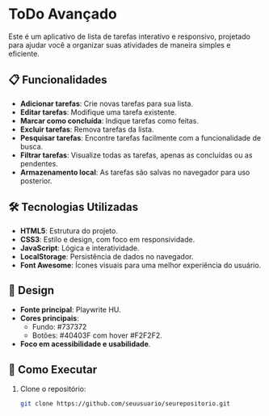 # ToDo Avançado

Este é um aplicativo de lista de tarefas interativo e responsivo, projetado para ajudar você a organizar suas atividades de maneira simples e eficiente.

## 📋 Funcionalidades

- **Adicionar tarefas**: Crie novas tarefas para sua lista.
- **Editar tarefas**: Modifique uma tarefa existente.
- **Marcar como concluída**: Indique tarefas como feitas.
- **Excluir tarefas**: Remova tarefas da lista.
- **Pesquisar tarefas**: Encontre tarefas facilmente com a funcionalidade de busca.
- **Filtrar tarefas**: Visualize todas as tarefas, apenas as concluídas ou as pendentes.
- **Armazenamento local**: As tarefas são salvas no navegador para uso posterior.

## 🛠️ Tecnologias Utilizadas

- **HTML5**: Estrutura do projeto.
- **CSS3**: Estilo e design, com foco em responsividade.
- **JavaScript**: Lógica e interatividade.
- **LocalStorage**: Persistência de dados no navegador.
- **Font Awesome**: Ícones visuais para uma melhor experiência do usuário.


## 🎨 Design

- **Fonte principal**: Playwrite HU.
- **Cores principais**:
  - Fundo: #737372
  - Botões: #40403F com hover #F2F2F2.
- **Foco em acessibilidade e usabilidade**.

## 🚀 Como Executar

1. Clone o repositório:
   ```bash
   git clone https://github.com/seuusuario/seurepositorio.git

